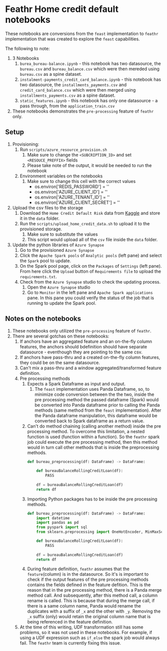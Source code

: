# Feathr Home credit default notebooks

These notebooks are conversions from the `feast` implementation to `feathr` implementation that was created to explore the `feast` capabilities.

The following to note:
1. 3 Notebooks
    1. `burea_bureau-balance.ipynb` - this notebook has two datasource, the `bureau.csv` and `bureau_balance.csv` which were then mereded using `bureau.csv` as a spine dataset.
    1. `instalment-payments_credit_card_balance.ipynb` - this notebook has two datasource, the `installments_payments.csv` and `credit_card_balance.csv` which were then merged using `installments_payments.csv` as a spine dataset.
    1. `static_features.ipynb` - this notebook has only one datasource - a pass through, from the `application_train.csv`
1. These notebooks demonstrates the `pre-processing` feature of `feathr` only.


## Setup
1. Provisioning:
    1. Run `scripts/azure_resource_provision.sh`
        1. Make sure to change the `<SUBCRIPTION_ID>` and set `<RESOUCE_PREFFIX>` fields
        1. Please take note of the output, it would be needed to run the notebook
    1. Environment variables on the notebooks
        1. Make sure to change this cell with the correct values
            - os.environ['REDIS_PASSWORD'] = ''
            - os.environ['AZURE_CLIENT_ID'] = ''
            - os.environ['AZURE_TENANT_ID'] = '' 
            - os.environ['AZURE_CLIENT_SECRET'] = ''
1. Upload the csv files to the storage
    1. Download the `Home Credit Default Risk` data from [Kaggle](https://www.kaggle.com/competitions/home-credit-default-risk/data) and store it in the `data` folder.
    1. Run the `scripts/upload_home_credit_data.sh` to upload it to the provisioned storage.
        1. Make sure to substitute the values
        1. This script would upload all of the `csv` file inside the `data` folder.
1. Update the python libraries of `Azure Synapse`
    1. Go to the provisioned `Azure Synapse`
    1. Click the `Apache Spark pools` of `Analytic pools` (left pane) and select the `Spark` pool to update.
    1. On the Spark pool page, click on the `Packages` of `Settings` (left pane). From here click the `Upload` button of `Requirements file` to upload the `requirements.txt`.
    1. Check from the `Azure Synapse` studio to check the updating process.
        1. Open the `Azure Synapse` studio
        1. Go to `Monitor` in the left pane and `Apache Spark applications` pane. In this pane you could verify the status of the job that is running to update the Spark pool.

## Notes on the notebooks
1. These notebooks only utilized the `pre-processing` feature of `feathr`.
1. There are several gotchas on these notebooks:
    1. If anchors have an aggregated feature and an on-the-fly column features, the anchors should bdefinition should have separate datasource - eventhough they are pointing to the same csv.
    1. If anchors have pass-thru and a created on-the-fly column features, they could be on the same datasource.
    1. Can't mix a pass-thru and a window aggregated/transformed feature definition.
    1. Pre processing methods
        1. Expects a Spark Dataframe as input and output.
            1. The `feast` implementation uses Panda Dataframe, so, to minimize code conversion between the the two, inside the pre processing method the passed dataframe (Spark) would be converted into Panda dataframe prior to calling the Panda methods (same method from the `feast` implementation). After the Panda dataframe manipulation, this dataframe would be converted back to Spark dataframe as a return value.
        1. Can't do method chaining (calling another method) inside the pre processing method. To overcome this limitation, a nested function is used (function within a function). So the `feathr` spark job could execute the pre processing method, then this method would in turn call other methods that is inside the preprocessing methods.
            ``` python
            def bureau_preprocessing(df: DataFrame) -> DataFrame:
                
                def bureauBalanceRollingCreditLoan(df):
                    PASS
                
                df = bureauBalanceRollingCreditLoan(df)
                return df
            ```
        1. Importing Python packages has to be inside the pre processing methods.
            ``` python
            def bureau_preprocessing(df: DataFrame) -> DataFrame:
                import datetime
                import pandas as pd
                from pyspark import sql
                from sklearn.preprocessing import OneHotEncoder, MinMaxScaler

                def bureauBalanceRollingCreditLoan(df):
                    PASS
                
                df = bureauBalanceRollingCreditLoan(df)
                return df
            ```
        1. During feature definition, `feathr` assumes that the `feature`(column) is in the datasource. So it's is important to check if the output features of the pre processing methods contains the fields defined in the feature defition. This is the reason that in the pre processing method, there is a Panda merge method call. And subsequently, after this method call, a column rename is called. This is because that during the merge call, if there is a same column name, Panda would rename the duplicates with a suffix of `_x` and the other with `_y`. Removing the `_x` suffix (only) would retain the original column name that is being referenced in the feature definition.
    1. At the time of this writing, UDF transformation still has some problems, so it was not used in these notebooks. For example, if using a UDF expression such as `if_else` the spark job would always fail. The `feathr` team is currently fixing this issue.
